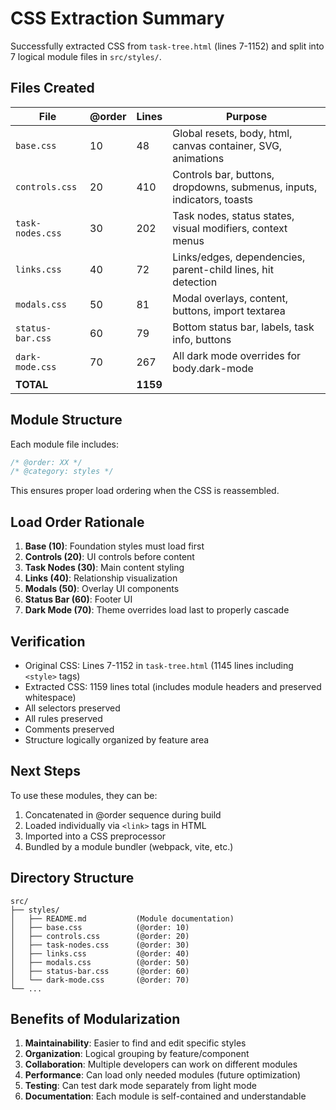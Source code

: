 # CSS Extraction Summary

Successfully extracted CSS from `task-tree.html` (lines 7-1152) and split into 7 logical module files in `src/styles/`.

## Files Created

| File | @order | Lines | Purpose |
|------|--------|-------|---------|
| `base.css` | 10 | 48 | Global resets, body, html, canvas container, SVG, animations |
| `controls.css` | 20 | 410 | Controls bar, buttons, dropdowns, submenus, inputs, indicators, toasts |
| `task-nodes.css` | 30 | 202 | Task nodes, status states, visual modifiers, context menus |
| `links.css` | 40 | 72 | Links/edges, dependencies, parent-child lines, hit detection |
| `modals.css` | 50 | 81 | Modal overlays, content, buttons, import textarea |
| `status-bar.css` | 60 | 79 | Bottom status bar, labels, task info, buttons |
| `dark-mode.css` | 70 | 267 | All dark mode overrides for body.dark-mode |
| **TOTAL** | | **1159** | |

## Module Structure

Each module file includes:
```css
/* @order: XX */
/* @category: styles */
```

This ensures proper load ordering when the CSS is reassembled.

## Load Order Rationale

1. **Base (10)**: Foundation styles must load first
2. **Controls (20)**: UI controls before content
3. **Task Nodes (30)**: Main content styling
4. **Links (40)**: Relationship visualization
5. **Modals (50)**: Overlay UI components
6. **Status Bar (60)**: Footer UI
7. **Dark Mode (70)**: Theme overrides load last to properly cascade

## Verification

- Original CSS: Lines 7-1152 in `task-tree.html` (1145 lines including `<style>` tags)
- Extracted CSS: 1159 lines total (includes module headers and preserved whitespace)
- All selectors preserved
- All rules preserved
- Comments preserved
- Structure logically organized by feature area

## Next Steps

To use these modules, they can be:
1. Concatenated in @order sequence during build
2. Loaded individually via `<link>` tags in HTML
3. Imported into a CSS preprocessor
4. Bundled by a module bundler (webpack, vite, etc.)

## Directory Structure

```
src/
├── styles/
│   ├── README.md           (Module documentation)
│   ├── base.css            (@order: 10)
│   ├── controls.css        (@order: 20)
│   ├── task-nodes.css      (@order: 30)
│   ├── links.css           (@order: 40)
│   ├── modals.css          (@order: 50)
│   ├── status-bar.css      (@order: 60)
│   └── dark-mode.css       (@order: 70)
└── ...
```

## Benefits of Modularization

1. **Maintainability**: Easier to find and edit specific styles
2. **Organization**: Logical grouping by feature/component
3. **Collaboration**: Multiple developers can work on different modules
4. **Performance**: Can load only needed modules (future optimization)
5. **Testing**: Can test dark mode separately from light mode
6. **Documentation**: Each module is self-contained and understandable

